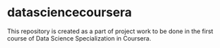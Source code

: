 # datasciencecoursera
This repository is created as a part of project work to be done in the first course of Data Science Specialization in Coursera.

